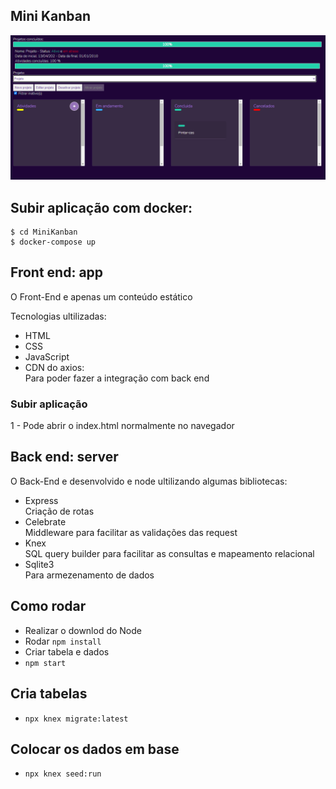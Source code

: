 
## Mini Kanban
![Kanban](https://github.com/Dayanfreitas/MiniKanban/blob/master/imagens/kanban.png)  

## Subir aplicação com docker:
```
$ cd MiniKanban 
$ docker-compose up
```

## Front end: app
O Front-End e apenas um conteúdo estático 

Tecnologias ultilizadas:
- HTML
- CSS
- JavaScript 
- CDN do axios:  
    Para poder fazer a integração com back end
    
### Subir aplicação 
1 - Pode abrir o index.html normalmente no navegador

## Back end: server
O Back-End e desenvolvido e node ultilizando algumas bibliotecas:
 - Express    
 Criação de rotas 
 - Celebrate  
 Middleware para facilitar as validações das request
 - Knex   
 SQL query builder para facilitar as consultas e mapeamento relacional
 - Sqlite3  
 Para armezenamento de dados

## Como rodar

- Realizar o downlod do Node
- Rodar `npm install` 
- Criar tabela e dados
- `npm start`

## Cria tabelas
- `npx knex migrate:latest`

## Colocar os dados em base
- `npx knex seed:run`
